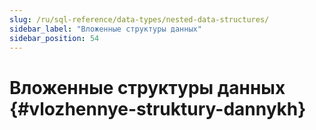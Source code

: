 ```yaml
---
slug: /ru/sql-reference/data-types/nested-data-structures/
sidebar_label: "Вложенные структуры данных"
sidebar_position: 54
---
```


# Вложенные структуры данных {#vlozhennye-struktury-dannykh}
